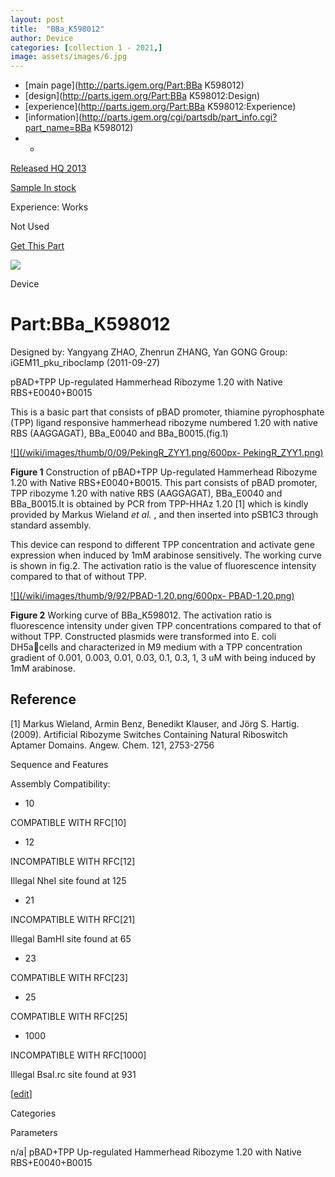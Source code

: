 ```yaml
---
layout: post
title:  "BBa_K598012"
author: Device
categories: [collection 1 - 2021,] 
image: assets/images/6.jpg
---
```



  * [main page](http://parts.igem.org/Part:BBa K598012)
  * [design](http://parts.igem.org/Part:BBa K598012:Design)
  * [experience](http://parts.igem.org/Part:BBa K598012:Experience)
  * [information](http://parts.igem.org/cgi/partsdb/part_info.cgi?part_name=BBa K598012)
  *   * 

[Released HQ 2013](http://parts.igem.org/Help:Part_Status_Box)

[Sample In stock](http://parts.igem.org/Help:Part_Status_Box)

Experience: Works

Not Used

[ Get This Part](http://parts.igem.org/partsdb/get_part.cgi?part=BBa_K598012)

![](http://parts.igem.org/images/partbypart/icon_device.png)

Device

# Part:BBa_K598012

Designed by: Yangyang ZHAO, Zhenrun ZHANG, Yan GONG   Group:
iGEM11_pku_riboclamp   (2011-09-27)

pBAD+TPP Up-regulated Hammerhead Ribozyme 1.20 with Native RBS+E0040+B0015

This is a basic part that consists of pBAD promoter, thiamine pyrophosphate
(TPP) ligand responsive hammerhead ribozyme numbered 1.20 with native RBS
(AAGGAGAT), BBa_E0040 and BBa_B0015.(fig.1)

[![](/wiki/images/thumb/0/09/PekingR_ZYY1.png/600px-
PekingR_ZYY1.png)](/File:PekingR_ZYY1.png)

[](/File:PekingR_ZYY1.png "Enlarge")

**Figure 1** Construction of pBAD+TPP Up-regulated Hammerhead Ribozyme 1.20
with Native RBS+E0040+B0015. This part consists of pBAD promoter, TPP ribozyme
1.20 with native RBS (AAGGAGAT), BBa_E0040 and BBa_B0015.It is obtained by PCR
from TPP-HHAz 1.20 [1] which is kindly provided by Markus Wieland _et al._ ,
and then inserted into pSB1C3 through standard assembly.

  
This device can respond to different TPP concentration and activate gene
expression when induced by 1mM arabinose sensitively. The working curve is
shown in fig.2. The activation ratio is the value of fluorescence intensity
compared to that of without TPP.

[![](/wiki/images/thumb/9/92/PBAD-1.20.png/600px-
PBAD-1.20.png)](/File:PBAD-1.20.png)

[](/File:PBAD-1.20.png "Enlarge")

**Figure 2** Working curve of BBa_K598012. The activation ratio is
fluorescence intensity under given TPP concentrations compared to that of
without TPP. Constructed plasmids were transformed into E. coli DH5acells and
characterized in M9 medium with a TPP concentration gradient of 0.001, 0.003,
0.01, 0.03, 0.1, 0.3, 1, 3 uM with being induced by 1mM arabinose.

## Reference

[1] Markus Wieland, Armin Benz, Benedikt Klauser, and Jörg S. Hartig. (2009).
Artificial Ribozyme Switches Containing Natural Riboswitch Aptamer Domains.
Angew. Chem. 121, 2753-2756

  

  

Sequence and Features

  

Assembly Compatibility:

  * 10

COMPATIBLE WITH RFC[10]

  * 12

INCOMPATIBLE WITH RFC[12]

Illegal NheI site found at 125  

  * 21

INCOMPATIBLE WITH RFC[21]

Illegal BamHI site found at 65  

  * 23

COMPATIBLE WITH RFC[23]

  * 25

COMPATIBLE WITH RFC[25]

  * 1000

INCOMPATIBLE WITH RFC[1000]

Illegal BsaI.rc site found at 931  

  

[[edit](http://parts.igem.org/partsdb/part_info.cgi?part_name=BBa_K598012)]

Categories

Parameters

n/a| pBAD+TPP Up-regulated Hammerhead Ribozyme 1.20 with Native
RBS+E0040+B0015

